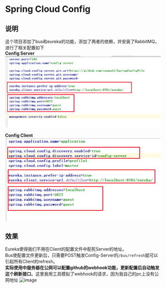 # Spring Cloud Config
## 说明
这个项目添加了bus和eureka的功能，添加了两者的依赖，并安装了RabbitMQ，进行了相关配置如下  
**Config Server**  
![image](img/1.jpg)

**Config Client**  
![image](img/2.jpg)
## 效果
Eureka使得我们不用在Client的配置文件中配死Server的地址。    
Bus使配置文件更新后，只需要POST触发Config-Server的`/bus/refresh`就可以引起所有Client的refresh。  
**实际使用中服务器在公网可以配置github的webhook功能，更新配置后自动触发这个刷新接口**。这里我用工具模拟了webhook的请求，因为我自己的pc上没有公网地址
![image](img/config.gif)
